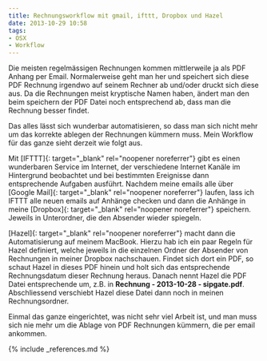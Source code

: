 ```yaml
---
title: Rechnungsworkflow mit gmail, ifttt, Dropbox und Hazel
date: 2013-10-29 10:58
tags:
- OSX
- Workflow
---
```

Die meisten regelmässigen Rechnungen kommen mittlerweile ja als PDF Anhang per Email. Normalerweise geht man her und speichert sich diese PDF Rechnung irgendwo auf seinem Rechner ab und/oder druckt sich diese aus. Da die Rechnungen meist kryptische Namen haben, ändert man den beim speichern der PDF Datei noch entsprechend ab, dass man die Rechnung besser findet.

Das alles lässt sich wunderbar automatisieren, so dass man sich nicht mehr um das korrekte ablegen der Rechnungen kümmern muss. Mein Workflow für das ganze sieht derzeit wie folgt aus.

Mit [IFTTT]{: target="_blank" rel="noopener noreferrer"} gibt es einen wunderbaren Service im Internet, der verschiedene Internet Kanäle im Hintergrund beobachtet und bei bestimmten Ereignisse dann entsprechende Aufgaben ausführt. Nachdem meine emails alle über [Google Mail]{: target="_blank" rel="noopener noreferrer"} laufen, lass ich IFTTT alle neuen emails auf Anhänge checken und dann die Anhänge in meine [Dropbox]{: target="_blank" rel="noopener noreferrer"} speichern. Jeweils in Unterordner, die den Absender wieder spiegeln.

[Hazel]{: target="_blank" rel="noopener noreferrer"} macht dann die Automatisierung auf meinem MacBook. Hierzu hab ich ein paar Regeln für Hazel definiert, welche jeweils in die einzelnen Ordner der Absender von Rechnungen in meiner Dropbox nachschauen. Findet sich dort ein PDF, so schaut Hazel in dieses PDF hinein und holt sich das entsprechende Rechnungsdatum dieser Rechnung heraus. Danach nennt Hazel die PDF Datei entsprechende um, z.B. in **Rechnung - 2013-10-28 - sipgate.pdf**. Abschliessend verschiebt Hazel diese Datei dann noch in meinen Rechnungsordner.

Einmal das ganze eingerichtet, was nicht sehr viel Arbeit ist, und man muss sich nie mehr um die Ablage von PDF Rechnungen kümmern, die per email ankommen.

{% include _references.md %}
